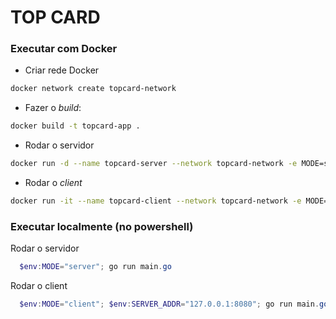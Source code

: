 # TOP CARD

### Executar com Docker

- Criar rede Docker
``` bash
docker network create topcard-network
```

- Fazer o *build*:
``` bash
docker build -t topcard-app .
```

- Rodar o servidor
 ``` bash
docker run -d --name topcard-server --network topcard-network -e MODE=server -p 8080:8080 topcard-app
```

- Rodar o *client*
``` bash
docker run -it --name topcard-client --network topcard-network -e MODE=client -e SERVER_ADDR=topcard-server:8080 topcard-app
```

### Executar localmente (no powershell)
Rodar o servidor
``` powershell
  $env:MODE="server"; go run main.go
```

Rodar o client 
``` powershell
  $env:MODE="client"; $env:SERVER_ADDR="127.0.0.1:8080"; go run main.go
```
